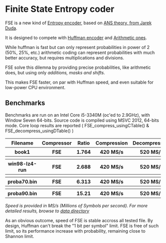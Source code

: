 Finite State Entropy coder
===========================

FSE is a new kind of [Entropy encoder](http://en.wikipedia.org/wiki/Entropy_encoding),
based on [ANS theory, from Jarek Duda](http://arxiv.org/abs/1311.2540).

It is designed to compete with [Huffman encoder](http://en.wikipedia.org/wiki/Huffman_coding)
and [Arithmetic ones](http://en.wikipedia.org/wiki/Arithmetic_coding).

While huffman is fast but can only represent probabilities in power of 2 (50%, 25%, etc.)
arithmetic coding can represent probabilities with much better accuracy, but requires multiplications and divisions.

FSE solve this dilemna by providing precise probabilities, like arithmetic does,
but using only *additions, masks and shifts*.

This makes FSE faster, on par with Huffman speed, and even suitable for low-power CPU environment.


Benchmarks
-------------------------

Benchmarks are run on an Intel Core i5-3340M (oc'ed to 2.9GHz), with Window Seven 64-bits.
Source code is compiled using MSVC 2012, 64-bits mode.
Core loop results are reported ( FSE_compress_usingCTable() & FSE_decompress_usingDTable() )

<table>
  <tr>
    <th>Filename</th><th>Compressor</th><th>Ratio</th><th>Compression</th><th>Decompression</th>
  </tr>
  <tr>
    <th>book1</th><th>FSE</th><th>1.764</th><th>420 MS/s</th><th>520 MS/s</th>
  </tr>
  <tr>
    <th></th><th></th><th></th><th></th><th></th>
  </tr>
  <tr>
    <th>win98-lz4-run</th><th>FSE</th><th>2.688</th><th>420 MS/s</th><th>520 MS/s</th>
  </tr>
  <tr>
    <th></th><th></th><th></th><th></th><th></th>
  </tr>
  <tr>
    <th>proba70.bin</th><th>FSE</th><th>6.313</th><th>420 MS/s</th><th>520 MS/s</th>
  </tr>
  <tr>
    <th></th><th></th><th></th><th></th><th></th>
  </tr>
  <tr>
    <th>proba90.bin</th><th>FSE</th><th>15.21</th><th>420 MS/s</th><th>520 MS/s</th>
  </tr>
</table>

*Speed is provided in MS/s (Millions of Symbols per second).
For more detailed results, browse to [data directory](data)*

As an obvious outcome, speed of FSE is stable accross all tested file.
By design, Huffman can't break the "1 bit per symbol" limit.
FSE is free of such limit, so its performance increase with probability, remaining close to Shannon limit.

